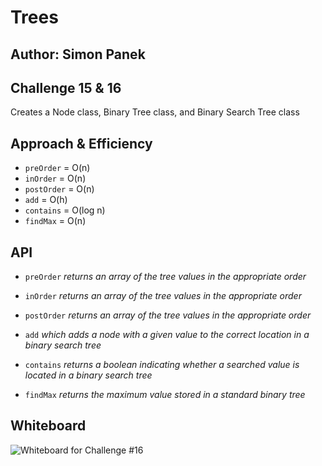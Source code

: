 # Trees

## Author: Simon Panek

## Challenge 15 & 16

Creates a Node class, Binary Tree class, and Binary Search Tree class

## Approach & Efficiency

- `preOrder` = O(n)
- `inOrder` = O(n)
- `postOrder` = O(n)
- `add` = O(h)
- `contains` = O(log n)
- `findMax` = O(n)

## API

- `preOrder` *returns an array of the tree values in the appropriate order*
- `inOrder` *returns an array of the tree values in the appropriate order*
- `postOrder` *returns an array of the tree values in the appropriate order*

- `add` *which adds a node with a given value to the correct location in a binary search tree*
- `contains` *returns a boolean indicating whether a searched value is located in a binary search tree*
- `findMax` *returns the maximum value stored in a standard binary tree*

## Whiteboard

![Whiteboard for Challenge #16]()
